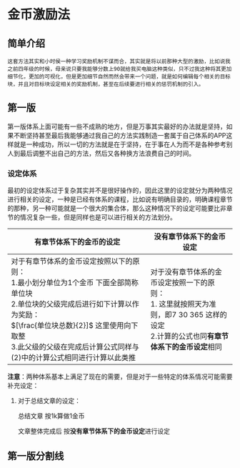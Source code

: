 # 金币激励法

## 简单介绍

  	这套方法其实和小时侯一种学习奖励机制不谋而合，其实就是将以前那种大型的激励，比如说我之前四年级的时候，母亲说只要我能够分数上90就给我买电脑这种类似，只不过我这种将其更加细节化，更加的可视化，但是更加细节自然而然会带来一个问题，就是如何编辑每个相关的目标块，并且对目标块设定相关的奖励机制，甚至在后续要进行相关的惩罚机制的引入。

## 第一版

​	第一版体系上面可能有一些不成熟的地方，但是万事其实最好的办法就是坚持，如果不断坚持甚至最后我能够通过我自己的方法实践制造一套属于自己体系的APP这样就是一种成功，所以一切的方法就是在于坚持，在于事在人为而不是各种参考别人到最后调整不出自己的方法，然后又各种换方法浪费自己的时间。

### 设定体系

​	最初的设定体系过于复杂其实并不是很好操作的，因此这里的设定就分为两种情况进行相关的设定，一种是已经有体系的课程，比如说有明确目录的，明确课程章节的那种，另一种可能就是一个很大的集合体，那么这种情况下的设定可能要比非章节的情况复杂一些，但是同样也是可以进行相关的方法划分。

| 有章节体系下的金币的设定                                     | 没有章节体系下的金币设定                                     |
| ------------------------------------------------------------ | ------------------------------------------------------------ |
| 对于有章节体系的金币设定按照以下的原则：<br/>1.最小划分单位为1个金币 下面全部简称 单位块 <br/>2.单位块的父级完成后进行如下计算以作为奖励：<br/>$[\frac{单位块总数}{2}]$ 这里使用向下取整<br/>3.此父级的父级在完成后计算公式同样与(2)中的计算公式相同进行计算以此类推 | 对于没有章节体系的金币设定按照一下的原则：<br/>1. 这里就按照天为准则，即7 30 365 这样的设定<br/>2.计算的公式也同**有章节体系下的金币设定**相同 |

**注意**：两种体系基本上满足了现在的需要，但是对于一些特定的体系情况可能需要补充设定：

1. 对于总结文章的设定：

   总结文章 按1k算做1金币

   文章整体完成后 按**没有章节体系下的金币设定**进行设定

## 第一版分割线



